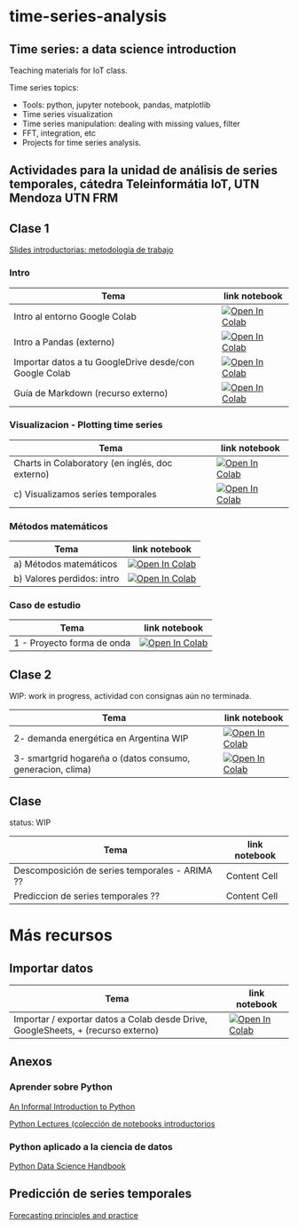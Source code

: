 # time-series-analysis

## Time series: a data science introduction

Teaching materials for IoT class.

Time series topics:
* Tools: python, jupyter notebook, pandas, matplotlib
* Time series visualization
* Time series manipulation: dealing with missing values, filter
* FFT, integration, etc
* Projects for time series analysis.

## Actividades para la unidad de análisis de series temporales, cátedra Teleinformátia IoT, UTN Mendoza UTN FRM

## Clase 1 

[Slides introductorias: metodología de trabajo](https://docs.google.com/presentation/d/1W6xQ79pPx199Ah_zKOdMbFMXpgHWRsbqLwDdor4OFzo/edit?usp=sharing)

### Intro

| Tema  | link notebook |
| ------------- | ------------- |
Intro al entorno Google Colab | [![Open In Colab](https://colab.research.google.com/assets/colab-badge.svg)](https://colab.research.google.com/drive/1Z6YPtctNMGFJPwu4NVmNfCA3n13cMoqA?usp=sharing) | 
|Intro a Pandas (externo) | [![Open In Colab](https://colab.research.google.com/assets/colab-badge.svg)](https://colab.research.google.com/drive/1r-vuwyt0LO9tddkGcrOpRGRiko5RhWQP?usp=sharing) |
|Importar datos a tu GoogleDrive desde/con Google Colab |  [![Open In Colab](https://colab.research.google.com/assets/colab-badge.svg)](https://colab.research.google.com/drive/1Z-mXvjJqq7B-5JQz-CaMYJ_OsiTabavE?usp=sharing)|
|Guía de Markdown (recurso externo) | [![Open In Colab](https://colab.research.google.com/assets/colab-badge.svg)]( https://colab.research.google.com/notebooks/markdown_guide.ipynb) | 



### Visualizacion - Plotting time series

| Tema  | link notebook |
| ------------- | ------------- |
| Charts in Colaboratory (en inglés, doc externo) | [![Open In Colab](https://colab.research.google.com/assets/colab-badge.svg)](https://colab.research.google.com/notebooks/charts.ipynb) ||c) Visualizamos series temporales|[![Open In Colab](https://colab.research.google.com/assets/colab-badge.svg)](http://colab.research.google.com/github/anadiedrichs/time-series-analysis/blob/master/visualizacion_intro.ipynb) |
|c) Visualizamos series temporales|[![Open In Colab](https://colab.research.google.com/assets/colab-badge.svg)](http://colab.research.google.com/github/anadiedrichs/time-series-analysis/blob/master/visualizacion_intro.ipynb) |

### Métodos matemáticos

| Tema  | link notebook |
| ------------- | ------------- |
|a) Métodos matemáticos  | [![Open In Colab](https://colab.research.google.com/assets/colab-badge.svg)](http://colab.research.google.com/github/anadiedrichs/time-series-analysis/blob/master/intro_time_series_metodos_matem%C3%A1ticos.ipynb) |
|b) Valores perdidos: intro  | [![Open In Colab](https://colab.research.google.com/assets/colab-badge.svg)](http://colab.research.google.com/github/anadiedrichs/time-series-analysis/blob/master/intro_time_series_valores_perdidos.ipynb) |

### Caso de estudio 

| Tema  | link notebook |
| ------------- | ------------- |
|1 - Proyecto forma de onda|[![Open In Colab](https://colab.research.google.com/assets/colab-badge.svg)](http://colab.research.google.com/github/anadiedrichs/time-series-analysis/blob/master/proyecto_forma_de_onda_2019.ipynb) |


## Clase 2

WIP: work in progress, actividad con consignas aún no terminada.


| Tema  | link notebook |
| ------------- | ------------- |
|2- demanda energética en Argentina WIP |[![Open In Colab](https://colab.research.google.com/assets/colab-badge.svg)](https://colab.research.google.com/drive/18dJVVp-p4cnbMnY8bwFePvNRRYPdAEPF?usp=sharing) |
|3- smartgrid hogareña o (datos consumo, generacion, clima) |[![Open In Colab](https://colab.research.google.com/assets/colab-badge.svg)](https://colab.research.google.com/drive/1kYPtJWq_bjMP4RcHV50HBV9xe3REJxBu?usp=sharing) |

## Clase 

status: WIP

| Tema  | link notebook |
| ------------- | ------------- |
| Descomposición de series temporales - ARIMA ??  | Content Cell  |
| Prediccion de series temporales ??  | Content Cell  |


# Más recursos 

## Importar datos

| Tema  | link notebook |
| ------------- | ------------- |
|Importar / exportar datos a Colab desde Drive, GoogleSheets, +  (recurso externo)|[![Open In Colab](https://colab.research.google.com/assets/colab-badge.svg)](https://colab.research.google.com/notebooks/io.ipynb)|

## Anexos

### Aprender sobre Python

[An Informal Introduction to Python](https://docs.python.org/3.5/tutorial/introduction.html)


[Python Lectures (colección de notebooks introductorios](https://github.com/rajathkmp/Python-Lectures)

### Python aplicado a la ciencia de datos 

[Python Data Science Handbook]( https://colab.research.google.com/github/jakevdp/PythonDataScienceHandbook/blob/master/notebooks/Index.ipynb])

## Predicción de series temporales 

[Forecasting principles and practice]( https://otexts.com/fpp2/)

